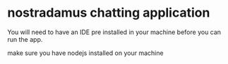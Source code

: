 # nostradamus chatting application

You will need to have an IDE pre installed in your machine before you can run the app.

make sure you have nodejs installed on your machine
